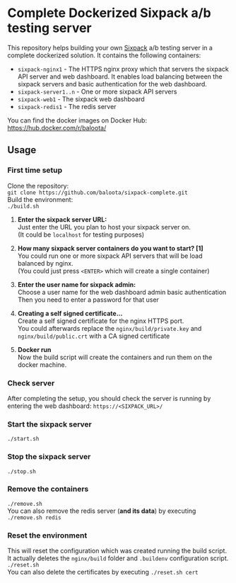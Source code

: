 # Complete Dockerized Sixpack a/b testing server
This repository helps building your own [Sixpack](sixpack.seatgeek.com) a/b testing server in a complete dockerized solution. It contains the following containers:
- `sixpack-nginx1` - The HTTPS nginx proxy which that servers the sixpack API server and web dashboard. It enables load balancing between the sixpack servers and basic authentication for the web dashboard.
- `sixpack-server1..n` - One or more sixpack API servers
- `sixpack-web1` - The sixpack web dashboard
- `sixpack-redis1` - The redis server

You can find the docker images on Docker Hub: https://hub.docker.com/r/baloota/

## Usage
### First time setup
Clone the repository:  
`git clone https://github.com/baloota/sixpack-complete.git`  
Build the environment:  
`./build.sh`

1. **Enter the sixpack server URL:**  
Just enter the URL you plan to host your sixpack server on.   
(It could be `localhost` for testing purposes)  

2. **How many sixpack server containers do you want to start? [1]**  
You could run one or more sixpack API servers that will be load balanced by nginx.  
(You could just press `<ENTER>` which will create a single container)  

3. **Enter the user name for sixpack admin:**  
Choose a user name for the web dashboard admin basic authentication  
Then you need to enter a password for that user  

4. **Creating a self signed certificate...**  
Create a self signed certificate for the nginx HTTPS port.  
You could afterwards replace the `nginx/build/private.key` and `nginx/build/public.crt` with a CA signed certificate

5. **Docker run**  
Now the build script will create the containers and run them on the docker machine.

### Check server
After completing the setup, you should check the server is running by entering the web dashboard: `https://<SIXPACK_URL>/`

### Start the sixpack server
`./start.sh`

### Stop the sixpack server
`./stop.sh`

### Remove the containers
`./remove.sh`  
You can also remove the redis server (**and its data**) by executing `./remove.sh redis`

### Reset the environment
This will reset the configuration which was created running the build script. It actually deletes the `nginx/build` folder and `.buildenv` configuration script.  
`./reset.sh`  
You can also delete the certificates by executing `./reset.sh cert`